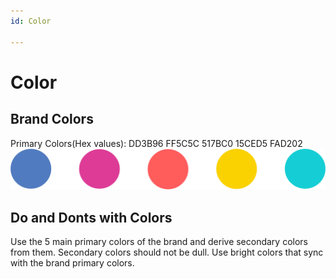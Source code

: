 ```yaml
---
id: Color

---
```


# Color

## Brand Colors
Primary Colors(Hex values): 
DD3B96
FF5C5C
517BC0
15CED5
FAD202
![ColorPalette](./images/ColorPalette.png "ColorPalette")


## Do and Donts with Colors
Use the 5 main primary colors of the brand and derive secondary colors from them. 
Secondary colors should not be dull. Use bright colors that sync with the brand primary colors.



